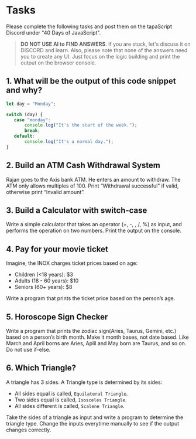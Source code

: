 # Tasks
Please complete the following tasks and post them on the tapaScript Discord under "40 Days of JavaScript".

> **DO NOT USE AI to FIND ANSWERS**. If you are stuck, let's discuss it on DISCORD and learn. Also, please note that none of the answers need you to create any UI. Just focus on the logic building and print the output on the browser console.

## 1. What will be the output of this code snippet and why?
 ```js
 let day = "Monday";

switch (day) {
    case "monday":
        console.log("It's the start of the week.");
        break;
    default:
        console.log("It's a normal day.");
}
```

## 2. Build an ATM Cash Withdrawal System
Rajan goes to the Axis bank ATM. He enters an amount to withdraw. The ATM only allows multiples of 100. Print “Withdrawal successful” if valid, otherwise print “Invalid amount”.

## 3. Build a Calculator with switch-case
Write a simple calculator that takes an operator (+, -, , /, %) as input, and performs the operation on two numbers. Print the output on the console.

## 4. Pay for your movie ticket
Imagine, the INOX charges ticket prices based on age:
- Children (<18 years): $3
- Adults (18 - 60 years): $10
- Seniors (60+ years): $8

Write a program that prints the ticket price based on the person’s age.

## 5. Horoscope Sign Checker
Write a program that prints the zodiac sign(Aries, Taurus, Gemini, etc.) based on a person’s birth month. Make it month bases, not date based. Like March and April borns are Aries, Aplil and May born are Taurus, and so on. Do not use if-else.

## 6. Which Triangle?
A triangle has 3 sides. A Triangle type is determined by its sides:
- All sides equal is called, `Equilateral Triangle`.
- Two sides equal is called, `Isosceles Triangle`.
- All sides different is called, `Scalene Triangle`.

Take the sides of a triangle as input and write a program to determine the triangle type. Change the inputs everytime manually to see if the output changes correctly.